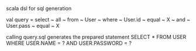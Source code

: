 scala dsl for sql generation

val query = select ~ all ~ from ~ User ~ where ~ User.id ~ equal ~ X ~ and ~ User.pass ~ equal ~ X

calling query.sql generates the prepared statement SELECT * FROM USER WHERE USER.NAME = ? AND USER.PASSWORD = ?

